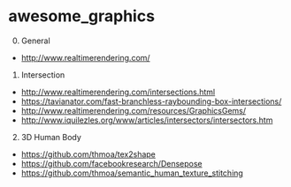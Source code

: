 # awesome_graphics

0. General
- http://www.realtimerendering.com/

1. Intersection

- http://www.realtimerendering.com/intersections.html
- https://tavianator.com/fast-branchless-raybounding-box-intersections/
- http://www.realtimerendering.com/resources/GraphicsGems/
- http://www.iquilezles.org/www/articles/intersectors/intersectors.htm

2. 3D Human Body

- https://github.com/thmoa/tex2shape
- https://github.com/facebookresearch/Densepose
- https://github.com/thmoa/semantic_human_texture_stitching

